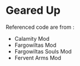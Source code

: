 
# Geared Up

Referenced code are from :

- Calamity Mod
- Fargowiltas Mod
- Fargowiltas Souls Mod
- Fervent Arms Mod